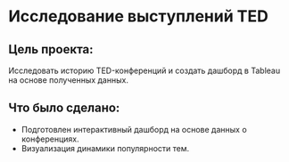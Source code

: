 # Исследование выступлений TED

## Цель проекта: 
Исследовать историю TED-конференций и создать дашборд в Tableau на основе полученных данных.

## Что было сделано:
- Подготовлен интерактивный дашборд на основе данных о конференциях.
- Визуализация динамики популярности тем.
